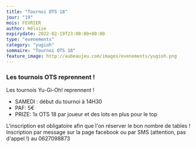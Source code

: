 ```yaml
---
title: "Tournoi OTS 18"
jour: "19"
mois: FEVRIER
author: Héloïse
expirydate: 2022-02-19T23:00:00+00:00
type: "evenements"
category: "yugioh"
sommaire: "Tournoi OTS 18"
feature_image: http://aubeaujeu.com/images/evenements/yugioh.png
---
```

### Les tournois OTS reprennent !

Les tournois Yu-Gi-Oh! reprennent !

- SAMEDI :  début du tournoi à 14H30
- PAF: 5€
- PRIZE: 1x OTS 18 par joueur et des lots en plus pour le top

L'inscription est obligatoire afin que l'on réserver le bon nombre de tables !
Inscription par message sur la page facebook ou par SMS (attention, pas d'appel !) au 0627098873

